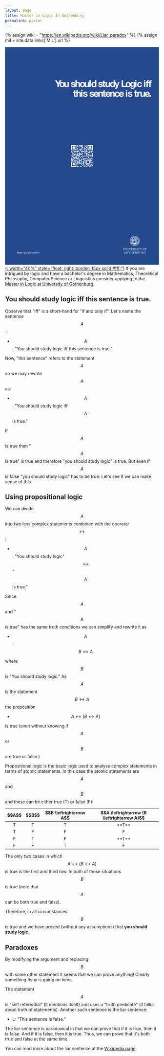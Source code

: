 ```yaml
---
layout: page
title: Master in Logic in Gothenburg
permalink: poster
---
```

{% assign wiki = "https://en.wikipedia.org/wiki/Liar_paradox" %}
{% assign mil = site.data.links['MiL'].url %}

[![Master in Logic poster](/assets/poster.png){: width="40%" style="float: right; border: 15px solid #fff;"}](/assets/poster.png)
If you are intrigued by logic and have a bachelor's degree in
Mathematics, Theoretical Philosophy, Computer Science or Linguistics consider
applying to the [Master in Logic at University of Gothenburg]({{mil}}).


## You should study logic iff this sentence is true.



Observe that "iff" is a short-hand for "if and only if". Let's name the
sentence $$A$$&nbsp;:

* $$A$$: "You should study logic iff this sentence is true."

Now, "this sentence" refers to the statement $$A$$ so we may rewrite $$A$$ as:

* $$A$$: "You should study logic iff $$A$$ is true."

If $$A$$ is true then "$$A$$ is true" is true and therefore "you should study
logic" is true. But even if $$A$$ is false "you should study logic" has to be
true. Let's see if we can make sense of this.

## Using propositional logic


We can divide $$A$$ into two less complex statements combined with the
operator $$\leftrightarrow$$:

* $$A$$: "You should study logic" $$\leftrightarrow$$ "$$A$$ is true."

Since $$A$$ and "$$A$$ is true" has the same truth conditions we can simplify
and rewrite it as

* $$A$$: $$B \leftrightarrow A$$

where $$B$$ is "You should study logic." As $$A$$ is the statement $$B
\leftrightarrow A$$ the proposition

*  <span>$$A \leftrightarrow (B \leftrightarrow A)$$</span>

is true (even without knowing if $$A$$ or $$B$$ are true or false.)

Propositional logic is the basic logic used to analyse complex statements in
terms of atomic statements. In this case the atomic statements are $$A$$ and
$$B$$ and these can be either true (T) or false (F):

<table>
<style>
td {
  text-align: center;
}
</style>
<thead>
<tr class="header">
<th>$$A$$</th>
<th>$$B$$</th>
<th> $$B \leftrightarrow A$$ </th>
<th>$$A \leftrightarrow (B \leftrightarrow A)$$</th>
</tr>
</thead>
<tbody>
<tr>
	<td>T</td><td>T</td><td>T</td><td markdown="span">**T**</td>
</tr>
<tr>
	<td>T</td><td>F</td><td>F</td><td>F</td>
</tr>
<tr>
	<td>F</td><td>T</td><td>F</td><td markdown="span">**T**</td>
</tr>
<tr>
	<td>F</td><td>F</td><td>T</td><td>F</td>
</tr>
</tbody>
</table>

The only two cases in which $$A \leftrightarrow (B \leftrightarrow A)$$ is
true is the first and third row. In both of these situations $$B$$ is true
(note that $$A$$ can be both true and false).

Therefore, in all circumstances $$B$$ is true and we have proved (without any
assumptions) that **you should study logic**.

## Paradoxes

By modifying the argument and replacing $$B$$ with some other statement it
seems that we can prove anything! Clearly something fishy is going on here.

The statement $$A$$ is "self referential" (it mentions itself) and uses a
"truth predicate" (it talks about truth of statements). Another such sentence
is the liar sentence:

* L: "This sentence is false."

The liar sentence is paradoxical in that we can prove that if it is true, then
it is false. And if it is false, then it is true. Thus, we can prove that it's
both true and false at the same time.

You can read more about the liar sentence at the [Wikipedia page]({{wiki}}).